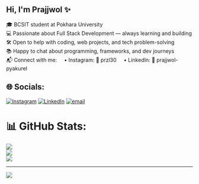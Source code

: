 ## Hi, I'm Prajjwol ✨

🎓 BCSIT student at Pokhara University <br/>
💻 Passionate about Full Stack Development — always learning and building <br/>
🛠️ Open to help with coding, web projects, and tech problem-solving <br/>
📚 Happy to chat about programming, frameworks, and dev journeys <br/>
📬 Connect with me:
    • Instagram: 📸 przl30
    • LinkedIn: 🔗 prajjwol-pyakurel


## 🌐 Socials:
[![Instagram](https://img.shields.io/badge/Instagram-%23E4405F.svg?logo=Instagram&logoColor=white)](https://instagram.com/przl30) [![LinkedIn](https://img.shields.io/badge/LinkedIn-%230077B5.svg?logo=linkedin&logoColor=white)](https://linkedin.com/in/prajjwol-pyakurel) [![email](https://img.shields.io/badge/Email-D14836?logo=gmail&logoColor=white)](mailto:prajjwolpyakurel11@gmail.com) 
# 📊 GitHub Stats:
![](https://github-readme-stats.vercel.app/api?username=prajjwol0&theme=dark&hide_border=true&include_all_commits=false&count_private=true)<br/>
![](https://nirzak-streak-stats.vercel.app/?user=prajjwol0&theme=dark&hide_border=true)<br/>
![](https://github-readme-stats.vercel.app/api/top-langs/?username=prajjwol0&theme=dark&hide_border=true&include_all_commits=false&count_private=true&layout=compact)

---
[![](https://visitcount.itsvg.in/api?id=prajjwol0&icon=0&color=0)](https://visitcount.itsvg.in)

<!-- Proudly created with GPRM ( https://gprm.itsvg.in ) -->
